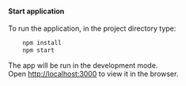 #### Start application
To run the application, in the project directory type:
```bash
    npm install
    npm start
```

The app will be run in the development mode.\
Open [http://localhost:3000](http://localhost:3000) to view it in the browser.
